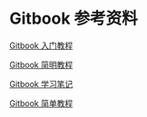 # Gitbook 参考资料

[Gitbook 入门教程](https://yuzeshan.gitbooks.io/gitbook-studying/content/index.html)   

[Gitbook 简明教程](http://www.chengweiyang.cn/gitbook/)

[Gitbook 学习笔记](http://yangjh.oschina.io/gitbook/)

[Gitbook 简单教程](http://gitbook.zhangjikai.com/)
